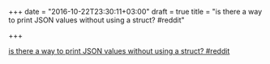 +++
date = "2016-10-22T23:30:11+03:00"
draft = true
title = "is there a way to print JSON values without using a struct?  #reddit"

+++

<p><a href="https://t.co/u63GhJe3md">is there a way to print JSON values without using a struct?  #reddit</a></p>
